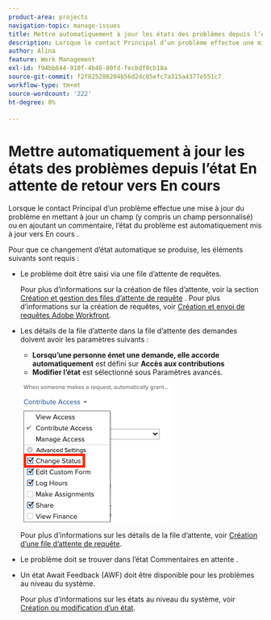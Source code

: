 ```yaml
---
product-area: projects
navigation-topic: manage-issues
title: Mettre automatiquement à jour les états des problèmes depuis l’état En attente de retour vers En cours
description: Lorsque le contact Principal d’un problème effectue une mise à jour du problème en mettant à jour un champ (y compris un champ personnalisé) ou en ajoutant un commentaire, l’état du problème est automatiquement mis à jour vers En cours .
author: Alina
feature: Work Management
exl-id: f94bb644-910f-4b46-80fd-fecbdf9cb18a
source-git-commit: f2f825280204b56d2dc85efc7a315a4377e551c7
workflow-type: tm+mt
source-wordcount: '222'
ht-degree: 0%

---
```


# Mettre automatiquement à jour les états des problèmes depuis l’état En attente de retour vers En cours

Lorsque le contact Principal d’un problème effectue une mise à jour du problème en mettant à jour un champ (y compris un champ personnalisé) ou en ajoutant un commentaire, l’état du problème est automatiquement mis à jour vers En cours .

Pour que ce changement d’état automatique se produise, les éléments suivants sont requis :

* Le problème doit être saisi via une file d’attente de requêtes.

   Pour plus d’informations sur la création de files d’attente, voir la section [Création et gestion des files d’attente de requête](../../../manage-work/requests/create-and-manage-request-queues/create-manage-request-queues.md) . Pour plus d’informations sur la création de requêtes, voir [Création et envoi de requêtes Adobe Workfront](../../../manage-work/requests/create-requests/create-submit-requests.md).

* Les détails de la file d’attente dans la file d’attente des demandes doivent avoir les paramètres suivants :
   * **Lorsqu’une personne émet une demande, elle accorde automatiquement** est défini sur **Accès aux contributions**
   * **Modifier l’état** est sélectionné sous Paramètres avancés.

   ![Détails de la file d’attente : attribuez l’accès au contributeur et l’état de modification est sélectionné.](assets/queuedetails-contributeaccess-changestatus.png)

   Pour plus d’informations sur les détails de la file d’attente, voir [Création d’une file d’attente de requête](../../../manage-work/requests/create-and-manage-request-queues/create-request-queue.md).

* Le problème doit se trouver dans l’état Commentaires en attente .
* Un état Await Feedback (AWF) doit être disponible pour les problèmes au niveau du système.

   Pour plus d’informations sur les états au niveau du système, voir [Création ou modification d’un état](../../../administration-and-setup/customize-workfront/creating-custom-status-and-priority-labels/create-or-edit-a-status.md).

